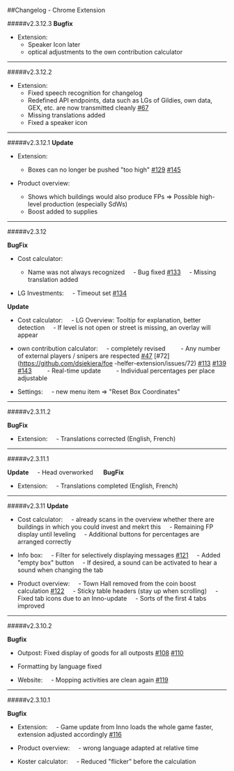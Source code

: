 ##Changelog - Chrome Extension


#####v2.3.12.3
**Bugfix**
- Extension:
    - Speaker Icon later
    - optical adjustments to the own contribution calculator
    
---

#####v2.3.12.2
- Extension:
    - Fixed speech recognition for changelog
    - Redefined API endpoints, data such as LGs of Gildies, own data, GEX, etc. are now transmitted cleanly [#67](https://github.com/dsiekiera/foe-helfer-extension/issues/67)
    - Missing translations added
    - Fixed a speaker icon

---

#####v2.3.12.1
**Update**
- Extension:
    - Boxes can no longer be pushed "too high" [#129](https://github.com/dsiekiera/foe-helfer-extension/issues/129) [#145](https://github.com/dsiekiera/foe-helper-extension/issues/145)

- Product overview:
    - Shows which buildings would also produce FPs => Possible high-level production (especially SdWs)
    - Boost added to supplies

---

#####v2.3.12

**BugFix**
- Cost calculator:
    - Name was not always recognized
    - Bug fixed [#133](https://github.com/dsiekiera/foe-helfer-extension/issues/133)
    - Missing translation added

- LG Investments:
    - Timeout set [#134](https://github.com/dsiekiera/foe-helfer-extension/issues/134)

**Update**
- Cost calculator:
    - LG Overview: Tooltip for explanation, better detection
    - If level is not open or street is missing, an overlay will appear

- own contribution calculator:
    - completely revised
        - Any number of external players / snipers are respected [#47](https://github.com/dsiekiera/foe-helfer-extension/issues/47) [#72](https://github.com/dsiekiera/foe -helfer-extension/issues/72) [#113](https://github.com/dsiekiera/foe-helfer-extension/issues/113) [#139](https://github.com/dsiekiera/foe-helfer-extension/issues/139) [#143](https://github.com/dsiekiera/foe-helfer-extension/issues/143)
        - Real-time update
        - Individual percentages per place adjustable

- Settings:
    - new menu item => "Reset Box Coordinates"
    
---

#####v2.3.11.2 

**BugFix**
- Extension:
    - Translations corrected (English, French)

---

#####v2.3.11.1 

**Update**
    - Head overworked
    
**BugFix**
- Extension:
    - Translations completed (English, French)

---

#####v2.3.11
**Update**
- Cost calculator:
    - already scans in the overview whether there are buildings in which you could invest and mekrt this
    - Remaining FP display until leveling
    - Additional buttons for percentages are arranged correctly

- Info box:
    - Filter for selectively displaying messages [#121](https://github.com/dsiekiera/foe-helfer-extension/issues/121)
    - Added "empty box" button
    - If desired, a sound can be activated to hear a sound when changing the tab
    
- Product overview:
    - Town Hall removed from the coin boost calculation [#122](https://github.com/dsiekiera/foe-helfer-extension/issues/122)
    - Sticky table headers (stay up when scrolling)
    - Fixed tab icons due to an Inno-update
    - Sorts of the first 4 tabs improved

---

#####v2.3.10.2

**Bugfix**
- Outpost:
Fixed display of goods for all outposts [#108](https://github.com/dsiekiera/foe-helfer-extension/issues/108) [#110](https://github.com/dsiekiera/foe-helper-extension/issues/110)
- Formatting by language fixed

- Website:
    - Mopping activities are clean again [#119](https://github.com/dsiekiera/foe-helfer-extension/issues/119)

---

#####v2.3.10.1

**Bugfix**
- Extension:
    - Game update from Inno loads the whole game faster, extension adjusted accordingly [#116](https://github.com/dsiekiera/foe-helfer-extension/issues/116#issuecomment-537002900)

- Product overview:
    - wrong language adapted at relative time
    
- Koster calculator:
    - Reduced "flicker" before the calculation
